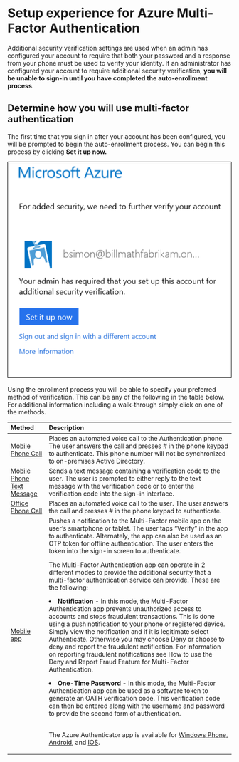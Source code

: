 <properties 
	pageTitle="Signing in for the first time with Azure Multi-Factor Authentication" 
	description="This page describes what the user experience will be the first time they signin." 
	services="multi-factor-authentication"
	keywords="how to use azure directory, active directory in the cloud, active directory tutorial" 
	documentationCenter="" 
	authors="billmath" 
	manager="stevenp" 
	editor="curtland"/>

<tags 
	ms.service="multi-factor-authentication" 
	ms.workload="identity" 
	ms.tgt_pltfrm="na" 
	ms.devlang="na" 
	ms.topic="article" 
	ms.date="01/25/2016" 
	ms.author="billmath"/>
# Setup experience for Azure Multi-Factor Authentication

 Additional security verification settings are used when an admin has configured your account to require that both your password and a response from your phone must be used to verify your identity. If an administrator has configured your account to require additional security verification, **you will be unable to sign-in until you have completed the auto-enrollment process**. 

## Determine how you will use multi-factor authentication

 The first time that you sign in after your account has been configured, you will be prompted to begin the auto-enrollment process.  You can begin this process by clicking **Set it up now.** 

![Setup](./media/multi-factor-authentication-end-user-first-time/first.png)

Using the enrollment process you will be able to specify your preferred method of verification.  This can be any of the following in the table below.  For additional information including a walk-through simply click on one of the methods.

Method|Description
:------------- | :------------- | 
[Mobile Phone Call](multi-factor-authentication-end-user-first-time-mobile-phone.md)|  Places an automated voice call to the Authentication phone. The user answers the call and presses # in the phone keypad to authenticate. This phone number will not be synchronized to on-premises Active Directory.
[Mobile Phone Text Message](multi-factor-authentication-end-user-first-time-mobile-phone.md)|Sends a text message containing a verification code to the user. The user is prompted to either reply to the text message with the verification code or to enter the verification code into the sign-in interface.
[Office Phone Call](multi-factor-authentication-end-user-first-time-office-phone.md)|Places an automated voice call to the user. The user answers the call and presses # in the phone keypad to authenticate.
[Mobile app](multi-factor-authentication-end-user-first-time-mobile-app.md)|Pushes a notification to the Multi-Factor mobile app on the user’s smartphone or tablet. The user taps “Verify” in the app to authenticate. Alternately, the app can also be used as an OTP token for offline authentication. The user enters the token into the sign-in screen to authenticate.<br><p>  The Multi-Factor Authentication app can operate in 2 different modes to provide the additional security that a multi-factor authentication service can provide. These are the following:<li>**Notification** - In this mode, the Multi-Factor Authentication app prevents unauthorized access to accounts and stops fraudulent transactions. This is done using a push notification to your phone or registered device. Simply view the notification and if it is legitimate select Authenticate. Otherwise you may choose Deny or choose to deny and report the fraudulent notification. For information on reporting fraudulent notifications see How to use the Deny and Report Fraud Feature for Multi-Factor Authentication.</li><p><li>**One-Time Password** - In this mode, the Multi-Factor Authentication app can be used as a software token to generate an OATH verification code. This verification code can then be entered along with the username and password to provide the second form of authentication.</li><br><p> The Azure Authenticator app is available for [Windows Phone](http://www.windowsphone.com/en-us/store/app/azure-authenticator/03a5b2bf-6066-418f-b569-e8aecbc06e50), [Android](https://play.google.com/store/apps/details?id=com.azure.authenticator), and [IOS](https://itunes.apple.com/us/app/azure-authenticator/id983156458).

 
